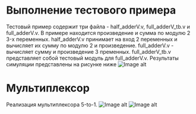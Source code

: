 # Выполнение тестового примера 

Тестовый пример содержит три файла - half_adderV.v, full_adderV_tb.v и full_adderV.v. В примере находится произведение и сумма по модулю 2 3-x переменных.  half_adderV.v принимает на вход 2 переменных и вычисляет их сумму по модулю 2 и произведение. full_adderV.v - вычисляет сумму и произведение 3 пременных. full_adderV_tb.v представляет собой тестовый модуль для  full_adderV.v. 
Результаты симуляции представлены на рисунке ниже
![Image alt](https://github.com/Tamara-Kaplun/hw_fpga/blob/main/hw1/1.jpg)
# Мультиплексор 
Реализация мультиплексора 5-to-1.
![Image alt](https://github.com/Tamara-Kaplun/hw_fpga/blob/main/hw1/2.png)
![Image alt](https://github.com/Tamara-Kaplun/hw_fpga/blob/main/hw1/3.png)
